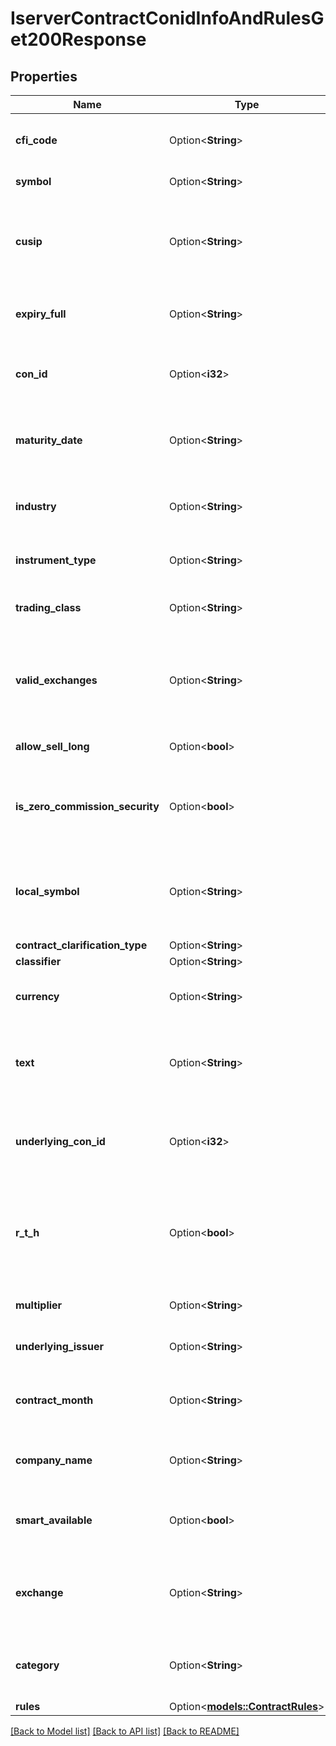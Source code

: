 # IserverContractConidInfoAndRulesGet200Response

## Properties

Name | Type | Description | Notes
------------ | ------------- | ------------- | -------------
**cfi_code** | Option<**String**> | Classification of Financial Instrument codes | [optional]
**symbol** | Option<**String**> | Underlying symbol | [optional]
**cusip** | Option<**String**> | Returns the CUSIP for the given instrument. Only used in BOND trading. | [optional]
**expiry_full** | Option<**String**> | Returns the expiration month of the contract. | [optional]
**con_id** | Option<**i32**> | Indicates the contract identifier of the given contract. | [optional]
**maturity_date** | Option<**String**> | Indicates the final maturity date of the given contract. | [optional]
**industry** | Option<**String**> | Specific group of companies or businesses. | [optional]
**instrument_type** | Option<**String**> | Asset class of the instrument. | [optional]
**trading_class** | Option<**String**> | Designated trading class of the contract. | [optional]
**valid_exchanges** | Option<**String**> | Comma separated list of support exchanges or trading venues. | [optional]
**allow_sell_long** | Option<**bool**> | Allowed to sell shares you own. | [optional]
**is_zero_commission_security** | Option<**bool**> | Indicates if the contract supports zero commission trading. | [optional]
**local_symbol** | Option<**String**> | Contract’s symbol from primary exchange. For options it is the OCC symbol. | [optional]
**contract_clarification_type** | Option<**String**> |  | [optional]
**classifier** | Option<**String**> |  | [optional]
**currency** | Option<**String**> | Base currency contract is traded in. | [optional]
**text** | Option<**String**> | Indicates the display name of the contract, as shown with Client Portal. | [optional]
**underlying_con_id** | Option<**i32**> | Underlying contract identifier for the requested contract. | [optional]
**r_t_h** | Option<**bool**> | Indicates if the contract can be traded outside regular trading hours or not. | [optional]
**multiplier** | Option<**String**> | Indicates the multiplier of the contract. | [optional]
**underlying_issuer** | Option<**String**> | Indicates the issuer of the underlying. | [optional]
**contract_month** | Option<**String**> | Indicates the year and month the contract expires. | [optional]
**company_name** | Option<**String**> | Indicates the name of the company or index. | [optional]
**smart_available** | Option<**bool**> | Indicates if the contract can be smart routed or not. | [optional]
**exchange** | Option<**String**> | Indicates the primary exchange for which the contract can be traded. | [optional]
**category** | Option<**String**> | Indicates the industry category of the instrument. | [optional]
**rules** | Option<[**models::ContractRules**](contractRules.md)> |  | [optional]

[[Back to Model list]](../README.md#documentation-for-models) [[Back to API list]](../README.md#documentation-for-api-endpoints) [[Back to README]](../README.md)


